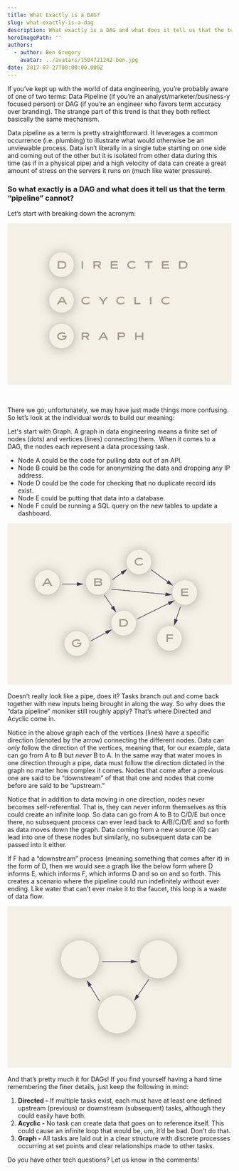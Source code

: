 ```yaml
---
title: What Exactly is a DAG?
slug: what-exactly-is-a-dag
description: What exactly is a DAG and what does it tell us that the term “data pipeline” can't?
heroImagePath: ''
authors:
  - author: Ben Gregory
    avatar: ../avatars/1504721242-ben.jpg
date: 2017-07-27T00:00:00.000Z
---
```


If you’ve kept up with the world of data engineering, you’re probably aware of one of two terms: Data Pipeline (if you’re an analyst/marketer/business-y focused person) or DAG (if you’re an engineer who favors term accuracy over branding). The strange part of this trend is that they both reflect basically the same mechanism.

Data pipeline as a term is pretty straightforward. It leverages a common occurrence (i.e. plumbing) to illustrate what would otherwise be an unviewable process. Data isn’t literally in a single tube starting on one side and coming out of the other but it is isolated from other data during this time (as if in a physical pipe) and a high velocity of data can create a great amount of stress on the servers it runs on (much like water pressure).

### So what exactly is a DAG and what does it tell us that the term “pipeline” cannot?

Let’s start with breaking down the acronym:

 ![Graphic1_2x.png](./Graphic1_2x.png)  

&nbsp;

There we go; unfortunately, we may have just made things more confusing. So let’s look at the individual words to build our meaning:

Let's start with Graph. A graph in data engineering means a finite set of nodes (dots) and vertices (lines) connecting them. &nbsp;When it comes to a DAG, the nodes each represent a data processing task.

- Node A could be the code for pulling data out of an API.
- Node B could be the code for anonymizing the data and dropping any IP address.
- Node D could be the code for checking that no duplicate record ids exist.
- Node E could be putting that data into a database.
- Node F could be running a SQL query on the new tables to update a dashboard.

![Graphic3_2x.png](./Graphic3_2x.png)

Doesn’t really look like a pipe, does it? Tasks branch out and come back together with new inputs being brought in along the way. So why does the “data pipeline” moniker still roughly apply? That’s where Directed and Acyclic come in.

Notice in the above graph each of the vertices (lines) have a specific direction (denoted by the arrow) connecting the different nodes. Data can _only_ follow the direction of the vertices, meaning that, for our example, data can go from A to B but _never_ B to A. In the same way that water moves in one direction through a pipe, data must follow the direction dictated in the graph no matter how complex it comes. Nodes that come after a previous one are said to be “downstream” of that that one and nodes that come before are said to be “upstream.”

Notice that in addition to data moving in one direction, nodes never becomes self-referential. That is, they can never inform themselves as this could create an infinite loop. So data can go from A to B to C/D/E but once there, no subsequent process can ever lead back to A/B/C/D/E and so forth as data moves down the graph. Data coming from a new source (G) can lead into one of these nodes but similarly, no subsequent data can be passed into it either.

If F had a “downstream” process (meaning something that comes after it) in the form of D, then we would see a graph like the below form where D informs E, which informs F, which informs D and so on and so forth. This creates a scenario where the pipeline could run indefinitely without ever ending. Like water that can’t ever make it to the faucet, this loop is a waste of data flow.

![Graphic2_2x.png](./Graphic2_2x.png)

And that’s pretty much it for DAGs! If you find yourself having a hard time remembering the finer details, just keep the following in mind:

1. **Directed -** If multiple tasks exist, each must have at least one defined upstream (previous) or downstream (subsequent) tasks, although they could easily have both.
2. **Acyclic -** No task can create data that goes on to reference itself. This could cause an infinite loop that would be, um, it’d be bad. Don’t do that.
3. **Graph -** All tasks are laid out in a clear structure with discrete processes occurring at set points and clear relationships made to other tasks.

Do you have other tech questions? Let us know in the comments!

